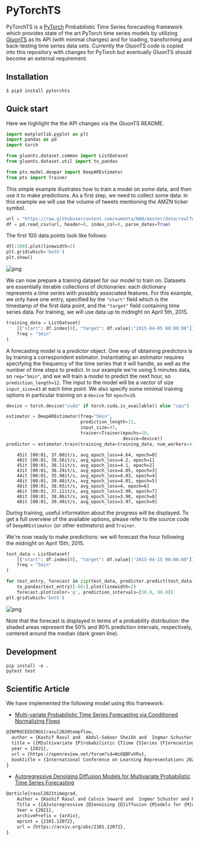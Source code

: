 # PyTorchTS

PyTorchTS is a [PyTorch](https://github.com/pytorch/pytorch) Probabilistic Time Series forecasting framework which provides state of the art PyTorch time series models by utilizing [GluonTS](https://github.com/awslabs/gluon-ts) as its API (with minimal changes) and for loading, transforming and back-testing time series data sets. Currently the GluonTS code is copied into this repository with changes for PyTorch but eventually GluonTS should become an external requirement.

## Installation

```
$ pip3 install pytorchts
```

## Quick start

Here we highlight the the API changes via the GluonTS README.

```python
import matplotlib.pyplot as plt
import pandas as pd
import torch

from gluonts.dataset.common import ListDataset
from gluonts.dataset.util import to_pandas

from pts.model.deepar import DeepAREstimator
from pts import Trainer
```

This simple example illustrates how to train a model on some data, and then use it to make predictions. As a first step, we need to collect some data: in this example we will use the volume of tweets mentioning the AMZN ticker symbol.

```python
url = "https://raw.githubusercontent.com/numenta/NAB/master/data/realTweets/Twitter_volume_AMZN.csv"
df = pd.read_csv(url, header=0, index_col=0, parse_dates=True)
```

The first 100 data points look like follows:

```python
df[:100].plot(linewidth=2)
plt.grid(which='both')
plt.show()
```

![png](https://github.com/zalandoresearch/pytorch-ts/blob/master/examples/images/readme_0.png?raw=true)


We can now prepare a training dataset for our model to train on. Datasets are essentially iterable collections of dictionaries: each dictionary represents a time series with possibly associated features. For this example, we only have one entry, specified by the `"start"` field which is the timestamp of the first data point, and the `"target"` field containing time series data. For training, we will use data up to midnight on April 5th, 2015.


```python
training_data = ListDataset(
    [{"start": df.index[0], "target": df.value[:"2015-04-05 00:00:00"]}],
    freq = "5min"
)
```

A forecasting model is a *predictor* object. One way of obtaining predictors is by training a correspondent estimator. Instantiating an estimator requires specifying the frequency of the time series that it will handle, as well as the number of time steps to predict. In our example we're using 5 minutes data, so `req="5min"`, and we will train a model to predict the next hour, so `prediction_length=12`. The input to the model will be a vector of size `input_size=43` at each time point.  We also specify some minimal training options in particular training on a `device` for `epoch=10`.


```python
device = torch.device("cuda" if torch.cuda.is_available() else "cpu")

estimator = DeepAREstimator(freq="5min",
                            prediction_length=12,
                            input_size=43,
                            trainer=Trainer(epochs=10,
                                            device=device))
predictor = estimator.train(training_data=training_data, num_workers=4)
```
```
    45it [00:01, 37.60it/s, avg_epoch_loss=4.64, epoch=0]
    48it [00:01, 39.56it/s, avg_epoch_loss=4.2, epoch=1] 
    45it [00:01, 38.11it/s, avg_epoch_loss=4.1, epoch=2] 
    43it [00:01, 36.29it/s, avg_epoch_loss=4.05, epoch=3]
    44it [00:01, 35.98it/s, avg_epoch_loss=4.03, epoch=4]
    48it [00:01, 39.48it/s, avg_epoch_loss=4.01, epoch=5]
    48it [00:01, 38.65it/s, avg_epoch_loss=4, epoch=6]   
    46it [00:01, 37.12it/s, avg_epoch_loss=3.99, epoch=7]
    48it [00:01, 38.86it/s, avg_epoch_loss=3.98, epoch=8]
    48it [00:01, 39.49it/s, avg_epoch_loss=3.97, epoch=9]
```

During training, useful information about the progress will be displayed. To get a full overview of the available options, please refer to the source code of `DeepAREstimator` (or other estimators) and `Trainer`.

We're now ready to make predictions: we will forecast the hour following the midnight on April 15th, 2015.


```python
test_data = ListDataset(
    [{"start": df.index[0], "target": df.value[:"2015-04-15 00:00:00"]}],
    freq = "5min"
)
```


```python
for test_entry, forecast in zip(test_data, predictor.predict(test_data)):
    to_pandas(test_entry)[-60:].plot(linewidth=2)
    forecast.plot(color='g', prediction_intervals=[50.0, 90.0])
plt.grid(which='both')
```

![png](https://github.com/zalandoresearch/pytorch-ts/blob/master/examples/images/readme_1.png?raw=true)


Note that the forecast is displayed in terms of a probability distribution: the shaded areas represent the 50% and 90% prediction intervals, respectively, centered around the median (dark green line).


## Development

```
pip install -e .
pytest test
```

## Scientific Article

We have implemented the following model using this framework:

* [Multi-variate Probabilistic Time Series Forecasting via Conditioned Normalizing Flows](https://arxiv.org/abs/2002.06103)
```tex
@INPROCEEDINGS{rasul2020tempflow,
  author = {Kashif Rasul and  Abdul-Saboor Sheikh and  Ingmar Schuster and Urs Bergmann and Roland Vollgraf},
  title = {{M}ultivariate {P}robabilistic {T}ime {S}eries {F}orecasting via {C}onditioned {N}ormalizing {F}lows},
  year = {2021},
  url = {https://openreview.net/forum?id=WiGQBFuVRv},
  booktitle = {International Conference on Learning Representations 2021},
}
```

* [Autoregressive Denoising Diffusion Models for Multivariate Probabilistic Time Series Forecasting
](https://arxiv.org/abs/2101.12072)
```tex
@article{rasul2021timegrad,
    Author = {Kashif Rasul and Calvin Seward and  Ingmar Schuster and Roland Vollgraf}
    Title = {{A}utoregressive {D}enoising {D}iffusion {M}odels for {M}ultivariate {P}robabilistic {T}ime {S}eries {F}orecasting},
    Year = {2021},
    archivePrefix = {arXiv},
    eprint = {2101.12072},
    url = {https://arxiv.org/abs/2101.12072},
}
```
